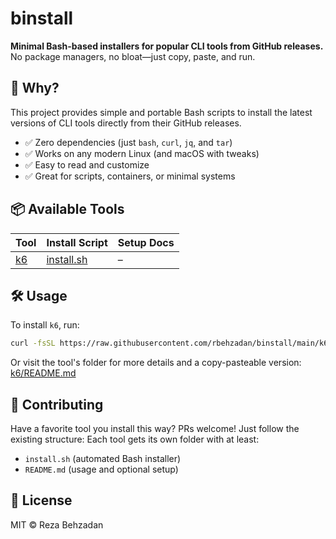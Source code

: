 # binstall

**Minimal Bash-based installers for popular CLI tools from GitHub releases.**  
No package managers, no bloat—just copy, paste, and run.

## 🚀 Why?

This project provides simple and portable Bash scripts to install the latest versions of CLI tools directly from their GitHub releases.

- ✅ Zero dependencies (just `bash`, `curl`, `jq`, and `tar`)
- ✅ Works on any modern Linux (and macOS with tweaks)
- ✅ Easy to read and customize
- ✅ Great for scripts, containers, or minimal systems

## 📦 Available Tools

| Tool | Install Script | Setup Docs |
|------|----------------|------------|
| [k6](k6/) | [install.sh](k6/install.sh) | – |

## 🛠 Usage

To install `k6`, run:

```bash
curl -fsSL https://raw.githubusercontent.com/rbehzadan/binstall/main/k6/install.sh | bash
````

Or visit the tool's folder for more details and a copy-pasteable version: [k6/README.md](k6/README.md)

## 🧩 Contributing

Have a favorite tool you install this way?
PRs welcome! Just follow the existing structure:
Each tool gets its own folder with at least:

* `install.sh` (automated Bash installer)
* `README.md` (usage and optional setup)

## 📄 License

MIT © Reza Behzadan

